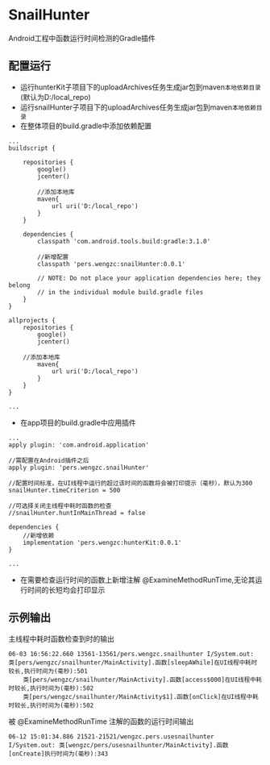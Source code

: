 # SnailHunter

Android工程中函数运行时间检测的Gradle插件

## 配置运行
* 运行hunterKit子项目下的uploadArchives任务生成jar包到maven`本地依赖目录`(默认为D:/local_repo)
* 运行snailHunter子项目下的uploadArchives任务生成jar包到maven`本地依赖目录`
* 在整体项目的build.gradle中添加依赖配置
```
...
buildscript {
    
    repositories {
        google()
        jcenter()
        
        //添加本地库
        maven{
            url uri('D:/local_repo')
        }
    }
    
    dependencies {
        classpath 'com.android.tools.build:gradle:3.1.0'
				
        //新增配置
        classpath 'pers.wengzc:snailHunter:0.0.1'

        // NOTE: Do not place your application dependencies here; they belong
        // in the individual module build.gradle files
    }
}

allprojects {
    repositories {
        google()
        jcenter()
		
	//添加本地库
        maven{
            url uri('D:/local_repo')
        }
    }
}

...
```

* 在app项目的build.gradle中应用插件
```
...
apply plugin: 'com.android.application'

//需配置在Android插件之后
apply plugin: 'pers.wengzc.snailHunter'

//配置时间标准，在UI线程中运行的超过该时间的函数将会被打印提示（毫秒），默认为300
snailHunter.timeCriterion = 500

//可选择关闭主线程中耗时函数的检查
//snailHunter.huntInMainThread = false

dependencies {
    //新增依赖
    implementation 'pers.wengzc:hunterKit:0.0.1'
}

...
```

* 在需要检查运行时间的函数上新增注解 @ExamineMethodRunTime,无论其运行时间的长短均会打印显示

## 示例输出

主线程中耗时函数检查到时的输出
```
06-03 16:56:22.660 13561-13561/pers.wengzc.snailhunter I/System.out: 类[pers/wengzc/snailhunter/MainActivity].函数[sleepAWhile]在UI线程中耗时较长,执行时间为(毫秒):501
    类[pers/wengzc/snailhunter/MainActivity].函数[access$000]在UI线程中耗时较长,执行时间为(毫秒):502
    类[pers/wengzc/snailhunter/MainActivity$1].函数[onClick]在UI线程中耗时较长,执行时间为(毫秒):502
```

被 @ExamineMethodRunTime 注解的函数的运行时间输出
```
06-12 15:01:34.886 21521-21521/wengzc.pers.usesnailhunter I/System.out: 类[wengzc/pers/usesnailhunter/MainActivity].函数[onCreate]执行时间为(毫秒):343
```

